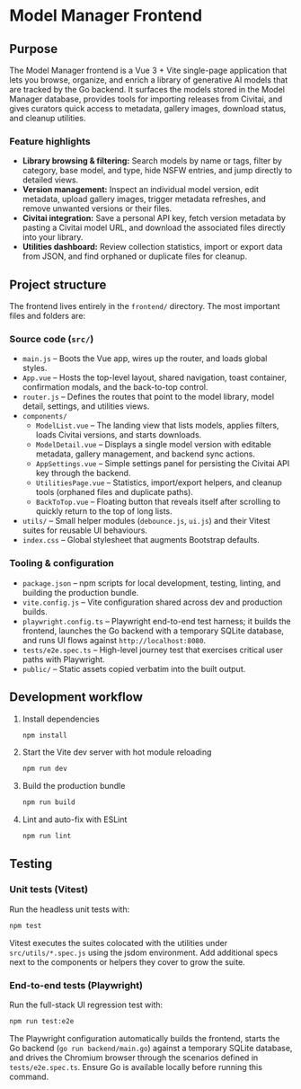 # Model Manager Frontend

## Purpose
The Model Manager frontend is a Vue 3 + Vite single-page application that lets you browse, organize, and enrich a library of generative AI models that are tracked by the Go backend. It surfaces the models stored in the Model Manager database, provides tools for importing releases from Civitai, and gives curators quick access to metadata, gallery images, download status, and cleanup utilities.

### Feature highlights
- **Library browsing & filtering:** Search models by name or tags, filter by category, base model, and type, hide NSFW entries, and jump directly to detailed views.
- **Version management:** Inspect an individual model version, edit metadata, upload gallery images, trigger metadata refreshes, and remove unwanted versions or their files.
- **Civitai integration:** Save a personal API key, fetch version metadata by pasting a Civitai model URL, and download the associated files directly into your library.
- **Utilities dashboard:** Review collection statistics, import or export data from JSON, and find orphaned or duplicate files for cleanup.

## Project structure
The frontend lives entirely in the `frontend/` directory. The most important files and folders are:

### Source code (`src/`)
- `main.js` – Boots the Vue app, wires up the router, and loads global styles.
- `App.vue` – Hosts the top-level layout, shared navigation, toast container, confirmation modals, and the back-to-top control.
- `router.js` – Defines the routes that point to the model library, model detail, settings, and utilities views.
- `components/`
  - `ModelList.vue` – The landing view that lists models, applies filters, loads Civitai versions, and starts downloads.
  - `ModelDetail.vue` – Displays a single model version with editable metadata, gallery management, and backend sync actions.
  - `AppSettings.vue` – Simple settings panel for persisting the Civitai API key through the backend.
  - `UtilitiesPage.vue` – Statistics, import/export helpers, and cleanup tools (orphaned files and duplicate paths).
  - `BackToTop.vue` – Floating button that reveals itself after scrolling to quickly return to the top of long lists.
- `utils/` – Small helper modules (`debounce.js`, `ui.js`) and their Vitest suites for reusable UI behaviours.
- `index.css` – Global stylesheet that augments Bootstrap defaults.

### Tooling & configuration
- `package.json` – npm scripts for local development, testing, linting, and building the production bundle.
- `vite.config.js` – Vite configuration shared across dev and production builds.
- `playwright.config.ts` – Playwright end-to-end test harness; it builds the frontend, launches the Go backend with a temporary SQLite database, and runs UI flows against `http://localhost:8080`.
- `tests/e2e.spec.ts` – High-level journey test that exercises critical user paths with Playwright.
- `public/` – Static assets copied verbatim into the built output.

## Development workflow
1. Install dependencies
   ```bash
   npm install
   ```
2. Start the Vite dev server with hot module reloading
   ```bash
   npm run dev
   ```
3. Build the production bundle
   ```bash
   npm run build
   ```
4. Lint and auto-fix with ESLint
   ```bash
   npm run lint
   ```

## Testing
### Unit tests (Vitest)
Run the headless unit tests with:
```bash
npm test
```
Vitest executes the suites colocated with the utilities under `src/utils/*.spec.js` using the jsdom environment. Add additional specs next to the components or helpers they cover to grow the suite.

### End-to-end tests (Playwright)
Run the full-stack UI regression test with:
```bash
npm run test:e2e
```
The Playwright configuration automatically builds the frontend, starts the Go backend (`go run backend/main.go`) against a temporary SQLite database, and drives the Chromium browser through the scenarios defined in `tests/e2e.spec.ts`. Ensure Go is available locally before running this command.
